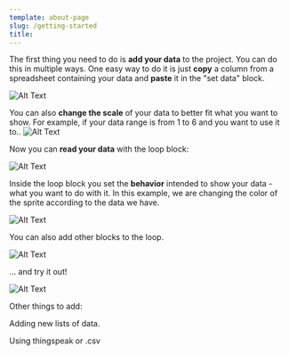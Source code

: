```yaml
---
template: about-page
slug: /getting-started
title: 
---
```


The first thing you need to do is **add your data** to the project. You can do this in multiple ways. 
One easy way to do it is just **copy** a column from a spreadsheet containing your data and **paste** it in the "set data" block. 


![Alt Text](https://media.giphy.com/media/i6AKuzMe0oYHwkXhoP/giphy.gif)


You can also **change the scale** of your data to better fit what you want to show. 
For example, if your data range is from 1 to 6 and you want to use it to.. 
![Alt Text](https://media.giphy.com/media/XKaLh1vjpI6Svcwnee/giphy.gif)


Now you can **read your data** with the loop block: 

![Alt Text](https://media.giphy.com/media/XKaLh1vjpI6Svcwnee/giphy.gif)

Inside the loop block you set the **behavior** intended to show your data - what you want to do with it. 
In this example, we are changing the color of the sprite according to the data we have. 

![Alt Text](https://media.giphy.com/media/sTMMRnnl9Y3GMbN8N2/giphy.gif)

You can also add other blocks to the loop. 

![Alt Text](https://media.giphy.com/media/2kh0CpOKBtJCScwrvi/giphy.gif)

... and try it out!

![Alt Text](https://media.giphy.com/media/9fyJx4mp8suFvSvcPS/giphy.gif)



Other things to add:


Adding new lists of data.

Using thingspeak or .csv 
